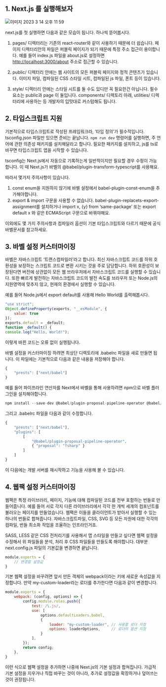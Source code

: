 ## 1. Next.js 를 실행해보자


![이미지 2023  3  14  오후 11 59](https://user-images.githubusercontent.com/81466548/225054245-88d1c1b3-ffca-4ff2-ba8f-2840176506fc.jpg)

  next.js를 첫 실행하면 다음과 같은 모습이 됩니다.
하나씩 뜯어봅시다.

1) pages/ 디렉터리는 기존의 react-router와 같이  사용하기 때문에 더 쉽습니다.
페이지 디렉터리안의 파일은 퍼블릭 페이지가 되기 때문에 특정 주소 접근이 용이합니다.
예를 들어 index.js 파일을 about.js로 설정하면 [http://localhost:3000/about](http://localhost:3000/about) 주소로 접근할 수 있습니다.

2) public/ 디렉터리 안에는 웹 사이트의 모든 퍼블릭 페이지와 정적 콘텐츠가 있습니다.
이미지 파일, 컴파일된 CSS 스타일 시트, 컴파일된 js 파일, 폰트 등이 있습니다.

3) style/ 디렉터리 안에는 스타일 시트를 둘 수도 있디만 꼭 필요한건 아닙니다.
필수 요소는 public과 page 이 둘입니다.
components/ 디렉토리 아래, utilities/ 디렉터리에 사용하는 등 개발자의 입맛대로 커스텀해도 됩니다.


## 2. 타입스크립트 지원


  기본적으로 타입스크립트로 작성된 프레임워크라, ‘타입 정의’가 필수적입니다.
tsconfig.json 파일만 있으면 준비는 끝납니다.
`npm run dev` 명령어를 실행하면, 주 언어에 관한 의존성 패키지를 설치해달라고 합니다.
필요한 패키지를 설치하고, js를 ts로 바꾸면 타입스크립트 앱을 시작할 수 있습니다.

  tsconfig는 Next.js에서 자동으로 기록하는게 일반적이지만 필요할 경우 수정이 가능합니다.
이 때 Next.js가 바벨의 @babel/plugin-transform-typescript를 사용해요.

따라서 몇가지 주의사항이 있습니다.

1) const enum을 지원하지 않기에 바벨 설정에서 babel-plugin-const-enum을 추가해야합니다.
2) export & import 구문을 사용할 수 없습니다.
   babel-plugin-replacets-export-assignment를 설치하거나
   import x, {y} from ‘same-package’ 또는 export default x 와 같은 ECMAScript 구문으로 바꿔야해요.

이외에도 몇 가지 주의사항과 컴파일러 옵션이 기본 타입스크립트와 다르기 때문에 공식 바벨문서를 참고하세요.


## 3. 바벨 설정 커스터마이징


  바벨은 자바스크립트 ‘트랜스컴파일러’라고 합니다.
최신 자바스크립트 코드를 하위 호환성을 보장하는 스크립트 코드로 변환 시키는 것을 주로 담당합니다.
하위 호환성이 보장된다면 버전에 상관없이 모든 웹 브라우저에서 자바스크립트 코드를 실행할 수 있습니다.
또한 빠르게 발전하는 자바스크립트 코드의 발전 속도를 브라우저 또는 Node.js의 지원영역에 맞추지 않고,
현재의 환경에서 실행할 수 있습니다.

예를 들어 Node.js에서 export default를 사용해 Hello World를 출력해봅시다.

```jsx
"use strict";
Object.defineProperty(exports, "__esModule", {
	value: true
});
exports.default = _default;
function _default() {
console.log("Hello, World!");
```

이렇게 바뀐 코드는 오류 없이 실행됩니다.

  바벨 설정을 커스터마이징 하려면 최상단 디렉토리에 .babelrc 파일을 새로 만들면 됩니다.
이 파일에는 기본적으로 다음과 같은 내용을 저장해야 합니다.

```jsx
{
	"prests": ["next/babel"]
}
```

예를 들어  파이프라인 연산자를 Next에서 바벨을 통해 사용하려면 npm으로 바벨 플러그인을 설치해야합니다.

```jsx
npm install --save-dev @babel/plugin-proposal-pipeline-operator @babel/core
```

그리고 .babelrc 파일을 다음과 같이 수정합니다.

```jsx
{
	"prests": ["next/babel"],
	"plugins": [
		[
			"@babel/plugin-proposal-pipeline-operator",
			{ "proposal": "fsharp" }
		]
	]
}
```

이 다음에는 개발 서버를 재시작하고 기능을 사용해 볼 수 있습니다.


## 4. 웹팩 설정 커스터마이징


  웹팩은 특정 라이브러리, 페이지, 기능에 대해 컴파일된 코드를 전부 포함하는 번들로 만들어줍니다.
예를 들어 서로 각지 다른 라이브러리에서 각각 한 개씩 세걔의 컴포넌트를 불러오는 페이지를 만들었습니다.
웹팩은 이들을 클라이언트가 받아서 실행할 수 있는 하나의 번들로 합쳐줍니다.
자바스크립트파일, CSS, SVG 등 모든 자원에 대한 각각의 컴파일, 번들 최소화 작업을 조율하는 인프라인거죠.

  SASS, LESS 같은 CSS 전처리기를 사용해서 앱 스타일을 만들고 싶다면
웹팩 설정을 수정해서 위 파일들을 분석, 처리 후 CSS 파일들을 만들도록 해야합니다.
대부분 next.config.js 파일의 기본값을 변경하면 끝납니다.

```jsx
module.exports = {
	// 변경할 설정값
}
```

  기본 웹팩 설정을 바꾸려면 앞서 만든 객체의 webpack이라는 키에 새로운 속성값을 지정합니다.
만약 my-custom-loader라는 로더를 추가한다면 다음과 같이 변경합니다.

```jsx
module.exports = {
	webpack: (config, options) => {
		config.module.rules.push({
			test: /\.js/,
			use: [
				options.defaultLoaders.babel,
				{
					loader: "my-custom-loader", // 사용할 로더 지정
					options: loaderOptions,     // 로더의 옵션 지정
				}
			],
		});
		return config;
	},
}
```

  이런 식으로 웹팩 설정을 추가하면 나중에 Next.js의 기본 설정과 합쳐집니다.
가급적 기본 설정을 지우거나 직접 바꾸는 것이 아니라, 추가로 설정값을 확장하거나 덮어쓰는것이 권장됩니다.
